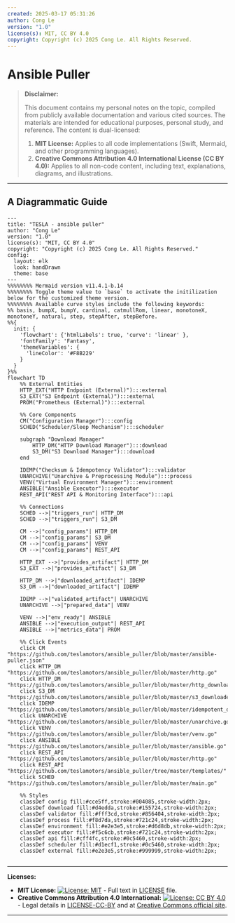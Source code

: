```yaml
---
created: 2025-03-17 05:31:26
author: Cong Le
version: "1.0"
license(s): MIT, CC BY 4.0
copyright: Copyright (c) 2025 Cong Le. All Rights Reserved.
---
```




# Ansible Puller
> **Disclaimer:**
>
> This document contains my personal notes on the topic,
> compiled from publicly available documentation and various cited sources.
> The materials are intended for educational purposes, personal study, and reference.
> The content is dual-licensed:
> 1. **MIT License:** Applies to all code implementations (Swift, Mermaid, and other programming languages).
> 2. **Creative Commons Attribution 4.0 International License (CC BY 4.0):** Applies to all non-code content, including text, explanations, diagrams, and illustrations.
---


## A Diagrammatic Guide 



```mermaid
---
title: "TESLA - ansible puller"
author: "Cong Le"
version: "1.0"
license(s): "MIT, CC BY 4.0"
copyright: "Copyright (c) 2025 Cong Le. All Rights Reserved."
config:
  layout: elk
  look: handDrawn
  theme: base
---
%%%%%%%% Mermaid version v11.4.1-b.14
%%%%%%%% Toggle theme value to `base` to activate the initilization below for the customized theme version.
%%%%%%%% Available curve styles include the following keywords:
%% basis, bumpX, bumpY, cardinal, catmullRom, linear, monotoneX, monotoneY, natural, step, stepAfter, stepBefore.
%%{
  init: {
    'flowchart': {'htmlLabels': true, 'curve': 'linear' },
    'fontFamily': 'Fantasy',
    'themeVariables': {
      'lineColor': '#F8B229'
    }
  }
}%%
flowchart TD
    %% External Entities
    HTTP_EXT("HTTP Endpoint (External)"):::external
    S3_EXT("S3 Endpoint (External)"):::external
    PROM("Prometheus (External)"):::external

    %% Core Components
    CM("Configuration Manager"):::config
    SCHED("Scheduler/Sleep Mechanism"):::scheduler

    subgraph "Download Manager"
        HTTP_DM("HTTP Download Manager"):::download
        S3_DM("S3 Download Manager"):::download
    end

    IDEMP("Checksum & Idempotency Validator"):::validator
    UNARCHIVE("Unarchive & Preprocessing Module"):::process
    VENV("Virtual Environment Manager"):::environment
    ANSIBLE("Ansible Executor"):::executor
    REST_API("REST API & Monitoring Interface"):::api

    %% Connections
    SCHED -->|"triggers_run"| HTTP_DM
    SCHED -->|"triggers_run"| S3_DM

    CM -->|"config_params"| HTTP_DM
    CM -->|"config_params"| S3_DM
    CM -->|"config_params"| VENV
    CM -->|"config_params"| REST_API

    HTTP_EXT -->|"provides_artifact"| HTTP_DM
    S3_EXT -->|"provides_artifact"| S3_DM

    HTTP_DM -->|"downloaded_artifact"| IDEMP
    S3_DM -->|"downloaded_artifact"| IDEMP

    IDEMP -->|"validated_artifact"| UNARCHIVE
    UNARCHIVE -->|"prepared_data"| VENV

    VENV -->|"env_ready"| ANSIBLE
    ANSIBLE -->|"execution_output"| REST_API
    ANSIBLE -->|"metrics_data"| PROM

    %% Click Events
    click CM "https://github.com/teslamotors/ansible_puller/blob/master/ansible-puller.json"
    click HTTP_DM "https://github.com/teslamotors/ansible_puller/blob/master/http.go"
    click HTTP_DM "https://github.com/teslamotors/ansible_puller/blob/master/http_downloader.go"
    click S3_DM "https://github.com/teslamotors/ansible_puller/blob/master/s3_downloader.go"
    click IDEMP "https://github.com/teslamotors/ansible_puller/blob/master/idempotent_download.go"
    click UNARCHIVE "https://github.com/teslamotors/ansible_puller/blob/master/unarchive.go"
    click VENV "https://github.com/teslamotors/ansible_puller/blob/master/venv.go"
    click ANSIBLE "https://github.com/teslamotors/ansible_puller/blob/master/ansible.go"
    click REST_API "https://github.com/teslamotors/ansible_puller/blob/master/http.go"
    click REST_API "https://github.com/teslamotors/ansible_puller/tree/master/templates/"
    click SCHED "https://github.com/teslamotors/ansible_puller/blob/master/main.go"

    %% Styles
    classDef config fill:#cce5ff,stroke:#004085,stroke-width:2px;
    classDef download fill:#d4edda,stroke:#155724,stroke-width:2px;
    classDef validator fill:#fff3cd,stroke:#856404,stroke-width:2px;
    classDef process fill:#f8d7da,stroke:#721c24,stroke-width:2px;
    classDef environment fill:#e2e3e5,stroke:#d6d8db,stroke-width:2px;
    classDef executor fill:#f5c6cb,stroke:#721c24,stroke-width:2px;
    classDef api fill:#cff4fc,stroke:#0c5460,stroke-width:2px;
    classDef scheduler fill:#d1ecf1,stroke:#0c5460,stroke-width:2px;
    classDef external fill:#e2e3e5,stroke:#999999,stroke-width:2px;
    
```




---
**Licenses:**

- **MIT License:**  [![License: MIT](https://img.shields.io/badge/License-MIT-yellow.svg)](LICENSE) - Full text in [LICENSE](LICENSE) file.
- **Creative Commons Attribution 4.0 International:** [![License: CC BY 4.0](https://licensebuttons.net/l/by/4.0/88x31.png)](LICENSE-CC-BY) - Legal details in [LICENSE-CC-BY](LICENSE-CC-BY) and at [Creative Commons official site](http://creativecommons.org/licenses/by/4.0/).

---